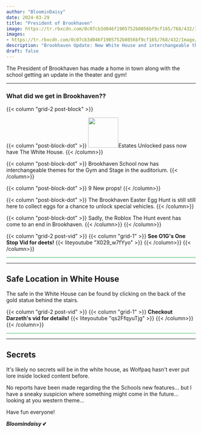```yaml
---
author: "BloominDaisy"
date: 2024-03-29
title: "President of Brookhaven"
image: https://tr.rbxcdn.com/0c07cb3d046f1905752b0856bf9cf165/768/432/Image/Png
images: 
- https://tr.rbxcdn.com/0c07cb3d046f1905752b0856bf9cf165/768/432/Image/Png
description: "Brookhaven Update: New White House and interchangeable themes in school gym and theater."
draft: false
---
```


The President of Brookhaven has made a home in town along with the school getting an update in the theater and gym!

---

### What did we get in Brookhaven??

{{< column "grid-2 post-block" >}}

{{< column "post-block-dot" >}}
<img src="https://tr.rbxcdn.com/426be6561d270c3efc78788be6551e8a/420/420/Image/Png" loading="lazy" style="width: 80px; height: 80px;">Estates Unlocked pass now have The White House. 
{{< /column>}}

{{< column "post-block-dot" >}}
Brookhaven School now has interchangeable themes for the Gym and Stage in the auditorium. 
{{< /column>}}

{{< column "post-block-dot" >}}
9 New props!
{{< /column>}}

{{< column "post-block-dot" >}}
The Brookhaven Easter Egg Hunt is still still here to collect eggs for a chance to unlock special vehicles.
{{< /column>}}

{{< column "post-block-dot" >}}
Sadly, the Roblox The Hunt event has come to an end in Brookhaven. 
{{< /column>}}
{{< /column>}}


{{< column "grid-2 post-vid" >}}
{{< column "grid-1" >}}
**See O1G's One Stop Vid for deets!** {{< liteyoutube "X029_w7fYyo" >}}
{{< /column>}}
{{< /column>}}


<hr style="background-color: #28b44c" size=8 class="post-block">

---

## Safe Location in White House

The safe in the White House can be found by clicking on the back of the gold statue behind the stairs.


{{< column "grid-2 post-vid" >}}
{{< column "grid-1" >}}
**Checkout Darzeth's vid for details!** {{< liteyoutube "qs2FfqyuTjg" >}}
{{< /column>}}
{{< /column>}}

<hr style="background-color: #28b44c" size=8 class="post-block">

---

## Secrets

It's likely no secrets will be in the white house, as Wolfpaq hasn't ever put lore inside locked content before. 

No reports have been made regarding the the Schools new features... but I have a sneaky suspicion where something might come in the future... looking at you western theme...

Have fun everyone!

_**Bloomindaisy**_ <span class="nowrap"><span class="emojify">💕</span>
